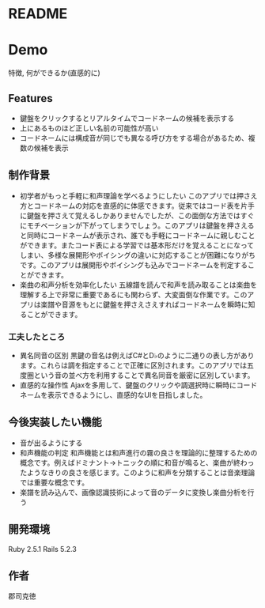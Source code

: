 # README

# Demo
 特徴, 何ができるか(直感的に)

## Features 
 - 鍵盤をクリックするとリアルタイムでコードネームの候補を表示する
 - 上にあるものほど正しい名前の可能性が高い
 - コードネームには構成音が同じでも異なる呼び方をする場合があるため、複数の候補を表示
 

## 制作背景
 - 初学者がもっと手軽に和声理論を学べるようにしたい
   このアプリでは押さえ方とコードネームの対応を直感的に体感できます。従来ではコード表を片手に鍵盤を押さえて覚えるしかありませんでしたが、この面倒な方法ではすぐにモチベーションが下がってしまうでしょう。このアプリは鍵盤を押さえると同時にコードネームが表示され、誰でも手軽にコードネームに親しむことができます。またコード表による学習では基本形だけを覚えることになってしまい、多様な展開形やボイシングの違いに対応することが困難になりがちです。このアプリは展開形やボイシングも込みでコードネームを判定することができます。
  - 楽曲の和声分析を効率化したい
    五線譜を読んで和声を読み取ることは楽曲を理解する上で非常に重要であるにも関わらず、大変面倒な作業です。このアプリは楽譜や音源をもとに鍵盤を押さえさえすればコードネームを瞬時に知ることができます。
 ### 工夫したところ
  - 異名同音の区別
    黒鍵の音名は例えばC#とD♭のように二通りの表し方があります。これらは調を指定することで正確に区別されます。このアプリでは五度圏という音の並べ方を利用することで異名同音を厳密に区別しています。
  - 直感的な操作性
    Ajaxを多用して、鍵盤のクリックや調選択時に瞬時にコードネームを表示できるようにし、直感的なUIを目指しました。

## 今後実装したい機能
 - 音が出るようにする
 - 和声機能の判定
   和声機能とは和声進行の霧の良さを理論的に整理するための概念です。例えばドミナント→トニックの順に和音が鳴ると、楽曲が終わったようなきりの良さを感じます。このように和声を分類することは音楽理論では重要な概念です。
 - 楽譜を読み込んで、画像認識技術によって音のデータに変換し楽曲分析を行う


## 開発環境
Ruby 2.5.1
Rails 5.2.3

## 作者
郡司克徳